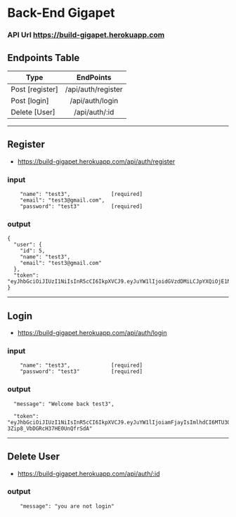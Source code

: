 # Back-End Gigapet

### API Url  https://build-gigapet.herokuapp.com


## Endpoints Table 

| Type    | EndPoints  |
| ------- |:---------:|
| Post [register]   | /api/auth/register |
| Post [login]      | /api/auth/login |
| Delete   [User]   |/api/auth/:id |

***

## Register

 - https://build-gigapet.herokuapp.com/api/auth/register

### input

```
	"name": "test3",             [required]
	"email": "test3@gmail.com",
	"password": "test3"          [required]
```

### output
```
{
  "user": {
    "id": 5,
    "name": "test3",
    "email": "test3@gmail.com"
  },
  "token": "eyJhbGciOiJIUzI1NiIsInR5cCI6IkpXVCJ9.eyJuYW1lIjoidGVzdDMiLCJpYXQiOjE1NzgyODcxMDgsImV4cCI6MTU3ODMxOTUwOH0.k5yylRSVKTQExI1SuFydosuSMPSz27TBg4mATjfRxXQ"
}

```

***
## Login

- https://build-gigapet.herokuapp.com/api/auth/login

### input

```
	"name": "test3",             [required]
	"password": "test3"          [required]
```

### output
```
  "message": "Welcome back test3",

  "token": "eyJhbGciOiJIUzI1NiIsInR5cCI6IkpXVCJ9.eyJuYW1lIjoiamFjayIsImlhdCI6MTU3ODI4NjExNywiZXhwIjoxNTc4MzE4NTE3fQ.nw9tthfttnJbflqi-3Zip8_VbDGRcH37HE0UnQfrSdA"
```

***

## Delete User

- https://build-gigapet.herokuapp.com/api/auth/:id

### output 

```
	"message": "you are not login"
```
